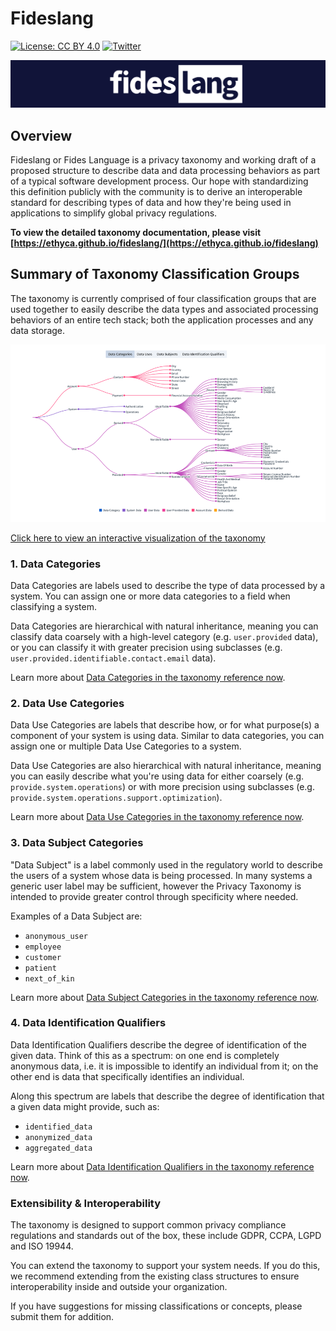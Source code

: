 # Fideslang

[![License: CC BY 4.0](https://img.shields.io/badge/License-CC%20BY%204.0-lightgrey.svg)](https://creativecommons.org/licenses/by/4.0/) [![Twitter](https://img.shields.io/twitter/follow/ethyca?style=social)](https://twitter.com/ethyca)

![Fideslang banner](mkdocs/docs/img/fideslang.png "Fideslang banner")

## Overview

Fideslang or Fides Language is a privacy taxonomy and working draft of a proposed structure to describe data and data processing behaviors as part of a typical software development process. Our hope with standardizing this definition publicly with the community is to derive an interoperable standard for describing types of data and how they're being used in applications to simplify global privacy regulations.

**To view the detailed taxonomy documentation, please visit [https://ethyca.github.io/fideslang/](https://ethyca.github.io/fideslang)**

## Summary of Taxonomy Classification Groups

The taxonomy is currently comprised of four classification groups that are used together to easily describe the data types and associated processing behaviors of an entire tech stack; both the application processes and any data storage.

[![alt text](mkdocs/docs/img/taxonomy.png "Privacy Taxonomy Declaration")](https://ethyca.github.io/fideslang/explorer/)

[Click here to view an interactive visualization of the taxonomy](https://ethyca.github.io/fideslang/explorer/)

### 1. Data Categories

Data Categories are labels used to describe the type of data processed by a system. You can assign one or more data categories to a field when classifying a system.

Data Categories are hierarchical with natural inheritance, meaning you can classify data coarsely with a high-level category (e.g. `user.provided` data), or you can classify it with greater precision using subclasses (e.g. `user.provided.identifiable.contact.email` data).

Learn more about [Data Categories in the taxonomy reference now](https://ethyca.github.io/fideslang/data_categories/).

### 2. Data Use Categories

Data Use Categories are labels that describe how, or for what purpose(s) a component of your system is using data. Similar to data categories, you can assign one or multiple Data Use Categories to a system.

Data Use Categories are also hierarchical with natural inheritance, meaning you can easily describe what you're using data for either coarsely (e.g. `provide.system.operations`) or with more precision using subclasses (e.g. `provide.system.operations.support.optimization`).

Learn more about [Data Use Categories in the taxonomy reference now](https://ethyca.github.io/fideslang/data_uses/).

### 3. Data Subject Categories

"Data Subject" is a label commonly used in the regulatory world to describe the users of a system whose data is being processed. In many systems a generic user label may be sufficient, however the Privacy Taxonomy is intended to provide greater control through specificity where needed.

Examples of a Data Subject are:

- `anonymous_user`
- `employee`
- `customer`
- `patient`
- `next_of_kin`

Learn more about [Data Subject Categories in the taxonomy reference now](https://ethyca.github.io/fideslang/data_subjects/).

### 4. Data Identification Qualifiers

Data Identification Qualifiers describe the degree of identification of the given data.
Think of this as a spectrum: on one end is completely anonymous data, i.e. it is impossible to identify an individual from it; on the other end is data that specifically identifies an individual.

Along this spectrum are labels that describe the degree of identification that a given data might provide, such as:

- `identified_data`
- `anonymized_data`
- `aggregated_data`

Learn more about [Data Identification Qualifiers in the taxonomy reference now](https://ethyca.github.io/fideslang/data_qualifiers/).

### Extensibility & Interoperability

The taxonomy is designed to support common privacy compliance regulations and standards out of the box, these include GDPR, CCPA, LGPD and ISO 19944.

You can extend the taxonomy to support your system needs. If you do this, we recommend extending from the existing class structures to ensure interoperability inside and outside your organization.

If you have suggestions for missing classifications or concepts, please submit them for addition.
